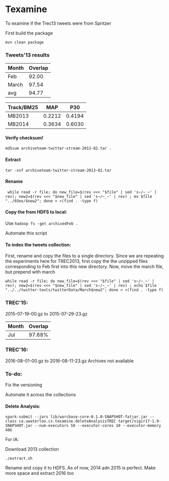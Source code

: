 # Texamine
To examine if the Trec13 tweets were from Spritzer

First build the package
```
mvn clean package
```

### Tweets'13 results

Month  | Overlap
-------|--------
Feb    | 92.00
March  | 97.54
avg    | 94.77


Track/BM25 | MAP  | P30
-----------|------|------
MB2013     |0.2212|0.4194
MB2014     |0.3634|0.6030

#### Verify checksum!
``` 
md5sum archiveteam-twitter-stream-2013-02.tar . 
```
#### Extract 

```
tar -xvf archiveteam-twitter-stream-2013-02.tar
```
#### Rename
```
 while read -r file; do new_file=$(rev <<< "$file" | sed 's~/~_~' | rev); new2=$(rev <<< "$new_file" | sed 's~/~_~' | rev) ; mv $file "../03ex/$new2"; done < <(find . -type f)
 ```
#### Copy the from HDFS to local:

Use `hadoop fs -get archivedFeb .` 

Automate this script


#### To index the tweets collection:

First, rename and copy the files to a single directory. Since we are repeating the experiments here for TREC2013, first copy
the the unzipped files corresponding to Feb first into this new directory. Now, move the march file, but prepend with march

```
while read -r file; do new_file=$(rev <<< "$file" | sed 's~/~_~' | rev); new2=$(rev <<< "$new_file" | sed 's~/~_~' | rev) ; echo $file "../../twitter-tools/twitterData/March$new2"; done < <(find . -type f)
```

### TREC'15:

2015-07-19-00.gz to 2015-07-29-23.gz

Month  | Overlap
-------|--------
Jul    | 97.68%

 
### TREC'16:
2016-08-01-00.gz to 2016-08-11-23.gz
Archives not available
 
### To-do:
Fix the versioning
 
Automate it across the collections

#### Delete Analysis:

```
spark-submit --jars lib/warcbase-core-0.1.0-SNAPSHOT-fatjar.jar --class ca.uwaterloo.cs.texamine.deleteAnalysisTREC target/sigir17-1.0-SNAPSHOT.jar --num-executors 50 --executor-cores 10 --executor-memory 40G 
```

For IA:

Download 2013 collection

```
./extract.sh
```

Rename and copy it to HDFS. 
As of now, 2014 adn 2015 is perfect. Make more space and extract 2016 too
